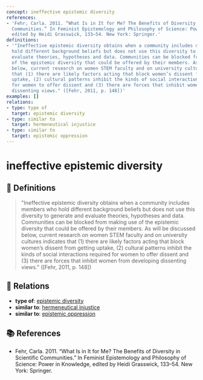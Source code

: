 ```yaml
---
concept: ineffective epistemic diversity
references:
- 'Fehr, Carla. 2011. “What Is in It for Me? The Benefits of Diversity in Scientific
  Communities.” In Feminist Epistemology and Philosophy of Science: Power in Knowledge,
  edited by Heidi Grasswick, 133–54. New York: Springer.'
definitions:
- '"Ineffective epistemic diversity obtains when a community includes members who
  hold different background beliefs but does not use this diversity to generate and
  evaluate theories, hypotheses and data. Communities can be blocked from making use
  of the epistemic diversity that could be offered by their members. As will be discussed
  below, current research on women STEM faculty and on university cultures indicates
  that (1) there are likely factors acting that block women’s dissent from getting
  uptake, (2) cultural patterns inhibit the kinds of social interactions required
  for women to offer dissent and (3) there are forces that inhibit women from developing
  dissenting views." ([Fehr, 2011, p. 148])'
examples: []
relations:
- type: type of
  target: epistemic diversity
- type: similar to
  target: hermeneutical injustice
- type: similar to
  target: epistemic oppression
---
```


# ineffective epistemic diversity

## 📖 Definitions

> "Ineffective epistemic diversity obtains when a community includes members who hold different background beliefs but does not use this diversity to generate and evaluate theories, hypotheses and data. Communities can be blocked from making use of the epistemic diversity that could be offered by their members. As will be discussed below, current research on women STEM faculty and on university cultures indicates that (1) there are likely factors acting that block women’s dissent from getting uptake, (2) cultural patterns inhibit the kinds of social interactions required for women to offer dissent and (3) there are forces that inhibit women from developing dissenting views." ([Fehr, 2011, p. 148])

## 🔗 Relations

- **type of**: [epistemic diversity](./epistemic-diversity.md)
- **similar to**: [hermeneutical injustice](./hermeneutical-injustice.md)
- **similar to**: [epistemic oppression](./epistemic-oppression.md)

## 📚 References

- Fehr, Carla. 2011. “What Is in It for Me? The Benefits of Diversity in Scientific Communities.” In Feminist Epistemology and Philosophy of Science: Power in Knowledge, edited by Heidi Grasswick, 133–54. New York: Springer.
